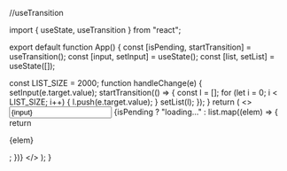 //useTransition

import { useState, useTransition } from "react";

export default function App() {
  const [isPending, startTransition] = useTransition();
  const [input, setInput] = useState();
  const [list, setList] = useState([]);

  const LIST_SIZE = 2000;
  function handleChange(e) {
    setInput(e.target.value);
    startTransition(() => {
      const l = [];
      for (let i = 0; i < LIST_SIZE; i++) {
        l.push(e.target.value);
      }
      setList(l);
    });
  }
  return (
    <>
      <input type="text" value={input} onChange={handleChange} />
      {isPending
        ? "loading..."
        : list.map((elem) => {
            return <p key={Math.random()}>{elem}</p>;
          })}
    </>
  );
}
